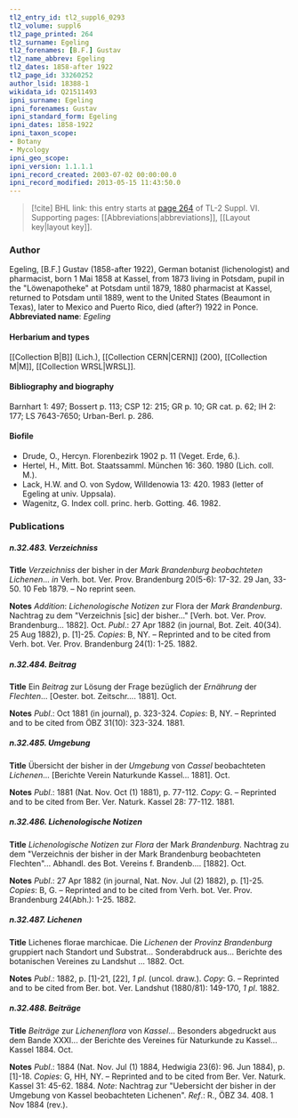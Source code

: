 ```yaml
---
tl2_entry_id: tl2_suppl6_0293
tl2_volume: suppl6
tl2_page_printed: 264
tl2_surname: Egeling
tl2_forenames: [B.F.] Gustav
tl2_name_abbrev: Egeling
tl2_dates: 1858-after 1922
tl2_page_id: 33260252
author_lsid: 18388-1
wikidata_id: Q21511493
ipni_surname: Egeling
ipni_forenames: Gustav
ipni_standard_form: Egeling
ipni_dates: 1858-1922
ipni_taxon_scope: 
- Botany
- Mycology
ipni_geo_scope: 
ipni_version: 1.1.1.1
ipni_record_created: 2003-07-02 00:00:00.0
ipni_record_modified: 2013-05-15 11:43:50.0
---
```



> [!cite] BHL link: this entry starts at [page 264](https://www.biodiversitylibrary.org/page/33260252) of TL-2 Suppl. VI.
> Supporting pages: [[Abbreviations|abbreviations]], [[Layout key|layout key]].

### Author

Egeling, \[B.F.\] Gustav (1858-after 1922), German botanist (lichenologist) and pharmacist, born 1 Mai 1858 at Kassel, from 1873 living in Potsdam, pupil in the "Löwenapotheke" at Potsdam until 1879, 1880 pharmacist at Kassel, returned to Potsdam until 1889, went to the United States (Beaumont in Texas), later to Mexico and Puerto Rico, died (after?) 1922 in Ponce. 
**Abbreviated name**: *Egeling*

#### Herbarium and types

[[Collection B|B]] (Lich.), [[Collection CERN|CERN]] (200), [[Collection M|M]], [[Collection WRSL|WRSL]].

#### Bibliography and biography

Barnhart 1: 497; Bossert p. 113; CSP 12: 215; GR p. 10; GR cat. p. 62; IH 2: 177; LS 7643-7650; Urban-Berl. p. 286.

#### Biofile

- Drude, O., Hercyn. Florenbezirk 1902 p. 11 (Veget. Erde, 6.).
- Hertel, H., Mitt. Bot. Staatssamml. München 16: 360. 1980 (Lich. coll. M.).
- Lack, H.W. and O. von Sydow, Willdenowia 13: 420. 1983 (letter of Egeling at univ. Uppsala).
- Wagenitz, G. Index coll. princ. herb. Gotting. 46. 1982.

### Publications

##### n.32.483. Verzeichniss

**Title**
*Verzeichniss* der bisher in der *Mark Brandenburg beobachteten Lichenen*... *in* Verh. bot. Ver. Prov. Brandenburg 20(5-6): 17-32. 29 Jan, 33-50. 10 Feb 1879. – No reprint seen.

**Notes**
*Addition*: *Lichenologische Notizen* zur Flora der *Mark Brandenburg*. Nachtrag zu dem "Verzeichnis \[sic\] der bisher..." \[Verh. bot. Ver. Prov. Brandenburg... 1882\]. Oct.
*Publ*.: 27 Apr 1882 (in journal, Bot. Zeit. 40(34). 25 Aug 1882), p. \[1\]-25. *Copies*: B, NY. – Reprinted and to be cited from Verh. bot. Ver. Prov. Brandenburg 24(1): 1-25. 1882.

##### n.32.484. Beitrag

**Title**
Ein *Beitrag* zur Lösung der Frage bezüglich der *Ernährung* der *Flechten*... \[Oester. bot. Zeitschr.... 1881\]. Oct.

**Notes**
*Publ*.: Oct 1881 (in journal), p. 323-324. *Copies*: B, NY. – Reprinted and to be cited from ÖBZ 31(10): 323-324. 1881.

##### n.32.485. Umgebung

**Title**
Übersicht der bisher in der *Umgebung* von *Cassel* beobachteten *Lichenen*... \[Berichte Verein Naturkunde Kassel... 1881\]. Oct.

**Notes**
*Publ*.: 1881 (Nat. Nov. Oct (1) 1881), p. 77-112. *Copy*: G. – Reprinted and to be cited from Ber. Ver. Naturk. Kassel 28: 77-112. 1881.

##### n.32.486. Lichenologische Notizen

**Title**
*Lichenologische Notizen* zur *Flora* der Mark *Brandenburg*. Nachtrag zu dem "Verzeichnis der bisher in der Mark Brandenburg beobachteten Flechten"... Abhandl. des Bot. Vereins f. Brandenb.... \[1882\]. Oct.

**Notes**
*Publ*.: 27 Apr 1882 (in journal, Nat. Nov. Jul (2) 1882), p. \[1\]-25. *Copies*: B, G. – Reprinted and to be cited from Verh. bot. Ver. Prov. Brandenburg 24(Abh.): 1-25. 1882.

##### n.32.487. Lichenen

**Title**
Lichenes florae marchicae. Die *Lichenen* der *Provinz Brandenburg* gruppiert nach Standort und Substrat... Sonderabdruck aus... Berichte des botanischen Vereines zu Landshut ... 1882. Oct.

**Notes**
*Publ*.: 1882, p. \[1\]-21, \[22\], *1 pl*. (uncol. draw.). *Copy*: G. – Reprinted and to be cited from Ber. bot. Ver. Landshut (1880/81): 149-170, *1 pl*. 1882.

##### n.32.488. Beiträge

**Title**
*Beiträge* zur *Lichenenflora* von *Kassel*... Besonders abgedruckt aus dem Bande XXXI... der Berichte des Vereines für Naturkunde zu Kassel... Kassel 1884. Oct.

**Notes**
*Publ*.: 1884 (Nat. Nov. Jul (1) 1884, Hedwigia 23(6): 96. Jun 1884), p. \[1\]-18. *Copies*: G, HH, NY. – Reprinted and to be cited from Ber. Ver. Naturk. Kassel 31: 45-62. 1884.
*Note*: Nachtrag zur "Uebersicht der bisher in der Umgebung von Kassel beobachteten Lichenen".
*Ref*.: R., ÖBZ 34. 408. 1 Nov 1884 (rev.).

